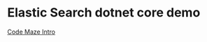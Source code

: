 # Elastic Search dotnet core demo

[Code Maze Intro](https://code-maze.com/elasticsearch-aspnet-core/)
